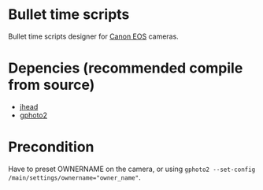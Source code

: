 Bullet time scripts
===================

Bullet time scripts designer for [Canon EOS](http://www.usa.canon.com/cusa/consumer/products/cameras/slr_cameras) cameras.

# Depencies (recommended compile from source)
* [jhead](http://www.sentex.net/~mwandel/jhead) 
* [gphoto2](http://www.gphoto.org)

# Precondition
Have to preset OWNERNAME on the camera, or using `gphoto2 --set-config /main/settings/ownername="owner_name"`.

